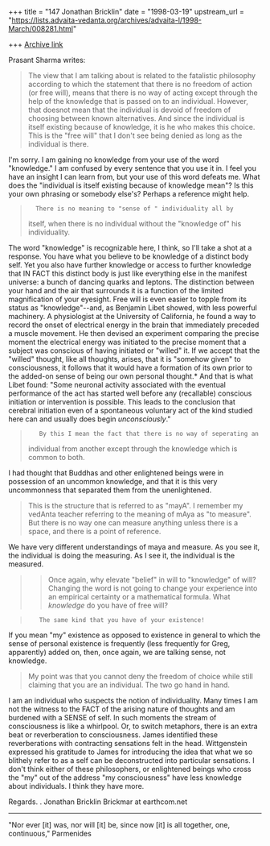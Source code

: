 +++
title = "147 Jonathan Bricklin"
date = "1998-03-19"
upstream_url = "https://lists.advaita-vedanta.org/archives/advaita-l/1998-March/008281.html"

+++
[Archive link](https://lists.advaita-vedanta.org/archives/advaita-l/1998-March/008281.html)

Prasant Sharma writes:


>The view that I am talking about is related to the fatalistic
>philosophy  according to which the statement that there is no freedom of
>action (or free will), means that there is  no way of acting except
>through the help of the knowledge that is passed on to an individual.
>However, that doesnot mean that the individual is devoid of freedom of
>choosing between known alternatives.  And since the individual is itself
>existing because of knowledge, it is he who makes this choice. This is the
>"free will" that I don't see being denied as long as the individual is
>there.

I'm sorry.  I am gaining no knowledge from your use of the word
"knowledge."  I am confused by every sentence that you use it in.  I feel
you have an insight I can learn from, but your use of this word defeats me.
 What does the "individual is itself existing because of knowledge mean"?
Is this your own phrasing or somebody else's?  Perhaps a reference might
help.


>       There is no meaning to "sense of " individuality all by
>itself, when there is no individual without the "knowledge of" his
>individuality.

The word "knowledge" is recognizable here, I think, so I'll take a shot at
a response.  You have what you believe to be knowledge of a distinct body
self.  Yet you also have further knowledge or access to further knowledge
that IN FACT this distinct body is just like everything else in the
manifest universe:  a bunch of dancing quarks and leptons.  The distinction
between your hand and the air that surrounds it is a function of  the
limited magnification of your eyesight.  Free will is even easier to topple
from its status as "knowledge"--and, as Benjamin Libet showed, with less
powerful machinery.  A physiologist at the University of California, he
found a way to record the onset of electrical energy in the brain that
immediately preceded a muscle movement.  He then devised an experiment
comparing the precise moment the electrical energy was initiated to the
precise moment that a subject was conscious of having initiated or "willed"
it. If we accept that the "willed" thought, like all thoughts, arises, that
it is "somehow given" to consciousness, it follows that it would have a
formation of its own prior to the added-on sense of being our own personal
thought.*  And that is what Libet found:  "Some neuronal activity
associated with the eventual performance of the act has started well before
any (recallable) conscious initiation or intervention is possible.  This
leads to the conclusion that cerebral initiation even of a spontaneous
voluntary act of the kind studied here can and usually does begin
*unconsciously*."

>        By this I mean the fact that there is no way of seperating an
>individual from another except through the knowledge which is common to
>both.

I had thought that Buddhas and other enlightened beings were in possession
of an uncommon knowledge, and that it is this very uncommonness that
separated them from the unenlightened.


>This is the structure that is referred to as "mayA". I remember my
>vedAnta teacher referring to the meaning of mAya as "to measure".  But
>there is no way one can measure anything unless there is a space, and
>there is a point of reference.

We have very different understandings of maya and measure.  As you see it,
the individual is doing the measuring.  As I see it, the individual is the
measured.



>> Once again, why elevate "belief" in will to "knowledge" of will?
Changing
>> the word is not going to change your experience into an empirical
certainty
>> or a mathematical formula.  What *knowledge* do you have of free will?

>        The same kind that you have of your existence!

If you mean "my" existence as opposed to existence in general to which the
sense of personal existence is frequently (less frequently for Greg,
apparently) added on, then, once again, we are talking sense, not
knowledge.

>My point was that you cannot deny the freedom of choice while still
>claiming that you are an individual.  The two go hand in hand.

I am an individual who suspects the notion of individuality.  Many times I
am not the witness to the FACT of the arising nature of thoughts and am
burdened with a SENSE of self.  In such moments the stream of consciousness
is like a whirlpool.  Or, to switch metaphors, there is an extra beat or
reverberation to consciousness.  James identified these reverberations with
contracting sensations felt in the head.  Wittgenstein expressed his
gratitude to James for introducing the idea that what we so blithely refer
to as a self can be deconstructed into particular sensations.  I don't
think either of these philosophers, or enlightened beings who cross the
"my" out of the address "my consciousness" have less knowledge about
individuals.  I think they have more.



Regards.
.
Jonathan Bricklin
Brickmar at earthcom.net

----------------
"Nor ever [it] was, nor will [it] be, since now [it] is all together, one,
continuous,"
Parmenides

